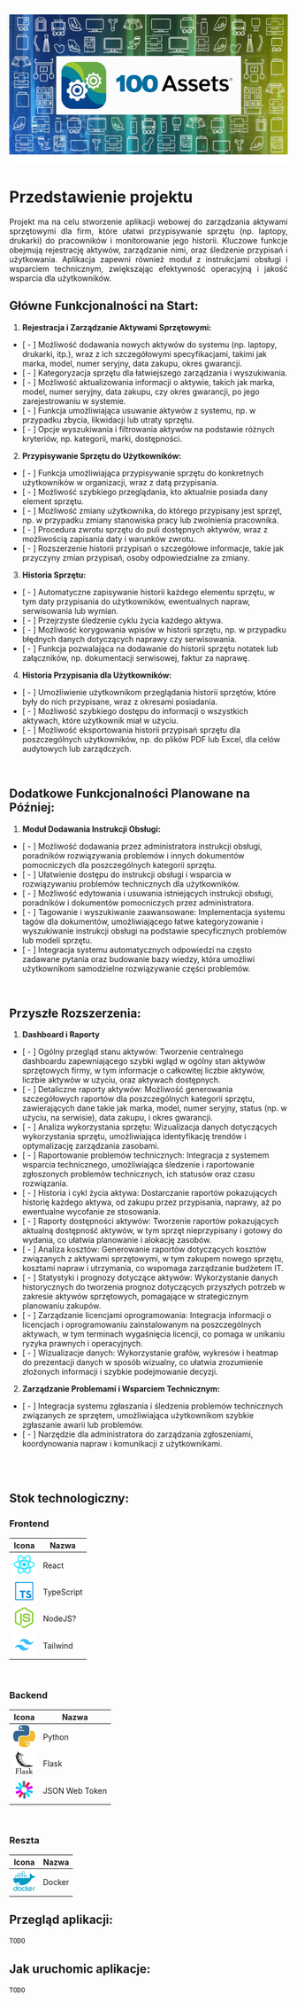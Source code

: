 <p align="center">
  <a >
    <img src="./assets/banner/banner_1.png"
         alt="Screenshot">
  </a>
</p>

# Przedstawienie projektu 

<p align="justify">
  Projekt ma na celu stworzenie aplikacji webowej do zarządzania aktywami sprzętowymi dla firm, które ułatwi przypisywanie sprzętu (np. laptopy, drukarki) do pracowników i monitorowanie jego historii. Kluczowe funkcje obejmują rejestrację aktywów, zarządzanie nimi, oraz śledzenie przypisań i użytkowania. Aplikacja zapewni również moduł z instrukcjami obsługi i wsparciem technicznym, zwiększając efektywność operacyjną i jakość wsparcia dla użytkowników.
</p>

## Główne Funkcjonalności na Start:

1. **Rejestracja i Zarządzanie Aktywami Sprzętowymi:**
- [ - ] Możliwość dodawania nowych aktywów do systemu (np. laptopy, drukarki, itp.), wraz z ich szczegółowymi specyfikacjami, takimi jak marka, model, numer seryjny, data zakupu, okres gwarancji.
- [ - ] Kategoryzacja sprzętu dla łatwiejszego zarządzania i wyszukiwania.
- [ - ] Możliwość aktualizowania informacji o aktywie, takich jak marka, model, numer seryjny, data zakupu, czy okres gwarancji, po jego zarejestrowaniu w systemie.
- [ - ] Funkcja umożliwiająca usuwanie aktywów z systemu, np. w przypadku zbycia, likwidacji lub utraty sprzętu.
- [ - ] Opcje wyszukiwania i filtrowania aktywów na podstawie różnych kryteriów, np. kategorii, marki, dostępności.

2. **Przypisywanie Sprzętu do Użytkowników:**
- [ - ] Funkcja umożliwiająca przypisywanie sprzętu do konkretnych użytkowników w organizacji, wraz z datą przypisania.
- [ - ] Możliwość szybkiego przeglądania, kto aktualnie posiada dany element sprzętu.
- [ - ] Możliwość zmiany użytkownika, do którego przypisany jest sprzęt, np. w przypadku zmiany stanowiska pracy lub zwolnienia pracownika.
- [ - ] Procedura zwrotu sprzętu do puli dostępnych aktywów, wraz z możliwością zapisania daty i warunków zwrotu.
- [ - ] Rozszerzenie historii przypisań o szczegółowe informacje, takie jak przyczyny zmian przypisań, osoby odpowiedzialne za zmiany.

3. **Historia Sprzętu:**
- [ - ] Automatyczne zapisywanie historii każdego elementu sprzętu, w tym daty przypisania do użytkowników, ewentualnych napraw, serwisowania lub wymian.
- [ - ] Przejrzyste śledzenie cyklu życia każdego aktywa.
- [ - ] Możliwość korygowania wpisów w historii sprzętu, np. w przypadku błędnych danych dotyczących naprawy czy serwisowania.
- [ - ] Funkcja pozwalająca na dodawanie do historii sprzętu notatek lub załączników, np. dokumentacji serwisowej, faktur za naprawę.

4. **Historia Przypisania dla Użytkowników:**
- [ - ] Umożliwienie użytkownikom przeglądania historii sprzętów, które były do nich przypisane, wraz z okresami posiadania.
- [ - ] Możliwość szybkiego dostępu do informacji o wszystkich aktywach, które użytkownik miał w użyciu.
- [ - ] Możliwość eksportowania historii przypisań sprzętu dla poszczególnych użytkowników, np. do plików PDF lub Excel, dla celów audytowych lub zarządczych.

<br> 

## Dodatkowe Funkcjonalności Planowane na Później:
1. **Moduł Dodawania Instrukcji Obsługi:**
- [ - ] Możliwość dodawania przez administratora instrukcji obsługi, poradników rozwiązywania problemów i innych dokumentów pomocniczych dla poszczególnych kategorii sprzętu.
- [ - ] Ułatwienie dostępu do instrukcji obsługi i wsparcia w rozwiązywaniu problemów technicznych dla użytkowników.
- [ - ] Możliwość edytowania i usuwania istniejących instrukcji obsługi, poradników i dokumentów pomocniczych przez administratora.
- [ - ] Tagowanie i wyszukiwanie zaawansowane: Implementacja systemu tagów dla dokumentów, umożliwiającego łatwe kategoryzowanie i wyszukiwanie instrukcji obsługi na podstawie specyficznych problemów lub modeli sprzętu.
- [ - ] Integracja systemu automatycznych odpowiedzi na często zadawane pytania oraz budowanie bazy wiedzy, która umożliwi użytkownikom samodzielne rozwiązywanie części problemów. 

<br>

## Przyszłe Rozszerzenia:
1. **Dashboard i Raporty**
- [ - ] Ogólny przegląd stanu aktywów: Tworzenie centralnego dashboardu zapewniającego szybki wgląd w ogólny stan aktywów sprzętowych firmy, w tym informacje o całkowitej liczbie aktywów, liczbie aktywów w użyciu, oraz aktywach dostępnych.
- [ - ] Detaliczne raporty aktywów: Możliwość generowania szczegółowych raportów dla poszczególnych kategorii sprzętu, zawierających dane takie jak marka, model, numer seryjny, status (np. w użyciu, na serwisie), data zakupu, i okres gwarancji.
- [ - ] Analiza wykorzystania sprzętu: Wizualizacja danych dotyczących wykorzystania sprzętu, umożliwiająca identyfikację trendów i optymalizację zarządzania zasobami.
- [ - ] Raportowanie problemów technicznych: Integracja z systemem wsparcia technicznego, umożliwiająca śledzenie i raportowanie zgłoszonych problemów technicznych, ich statusów oraz czasu rozwiązania.
- [ - ] Historia i cykl życia aktywa: Dostarczanie raportów pokazujących historię każdego aktywa, od zakupu przez przypisania, naprawy, aż po ewentualne wycofanie ze stosowania.
- [ - ] Raporty dostępności aktywów: Tworzenie raportów pokazujących aktualną dostępność aktywów, w tym sprzęt nieprzypisany i gotowy do wydania, co ułatwia planowanie i alokację zasobów.
- [ - ] Analiza kosztów: Generowanie raportów dotyczących kosztów związanych z aktywami sprzętowymi, w tym zakupem nowego sprzętu, kosztami napraw i utrzymania, co wspomaga zarządzanie budżetem IT.
- [ - ] Statystyki i prognozy dotyczące aktywów: Wykorzystanie danych historycznych do tworzenia prognoz dotyczących przyszłych potrzeb w zakresie aktywów sprzętowych, pomagające w strategicznym planowaniu zakupów.
- [ - ] Zarządzanie licencjami oprogramowania: Integracja informacji o licencjach i oprogramowaniu zainstalowanym na poszczególnych aktywach, w tym terminach wygaśnięcia licencji, co pomaga w unikaniu ryzyka prawnych i operacyjnych.
- [ - ] Wizualizacje danych: Wykorzystanie grafów, wykresów i heatmap do prezentacji danych w sposób wizualny, co ułatwia zrozumienie złożonych informacji i szybkie podejmowanie decyzji. 

2. **Zarządzanie Problemami i Wsparciem Technicznym:**
- [ - ] Integracja systemu zgłaszania i śledzenia problemów technicznych związanych ze sprzętem, umożliwiająca użytkownikom szybkie zgłaszanie awarii lub problemów.
- [ - ] Narzędzie dla administratora do zarządzania zgłoszeniami, koordynowania napraw i komunikacji z użytkownikami.

<br>
<br>

## Stok technologiczny:

### Frontend
| Icona                                                  | Nazwa                              |
| ------------------------------------------------------- | ---------------------------------------- |
| <img src="./assets/logo/react_icon.png">                           | React   |
| <img src="./assets/logo/typescript_icon.png">                           | TypeScript   |
| <img src="./assets/logo/nodejs_icon.png">                       | NodeJS?  |
| <img src="./assets/logo/tailwind_icon.png">                        | Tailwind   |

<br>

### Backend
| Icona                                                    | Nazwa                              |
| ------------------------------------------------------- | ---------------------------------------- |
| <img src="./assets/logo/python_icon.png">                         | Python   |
| <img src="./assets/logo/flask_icon.png">                         | Flask   |
| <img src="./assets/logo/jwt_icon.png">                           | JSON Web Token   |

<br>

### Reszta
| Icona                                                    | Nazwa                              |
| ------------------------------------------------------- | ---------------------------------------- |
| <img src="./assets/logo/docker_icon.png">                         | Docker   |


## Przegląd aplikacji:

```bash
TODO
```

## Jak uruchomic aplikacje:

```bash
TODO
```
